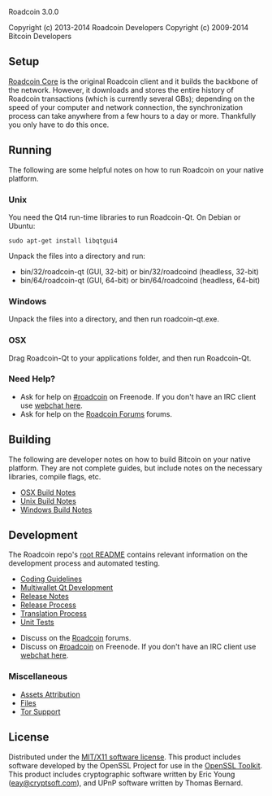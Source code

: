 Roadcoin 3.0.0

Copyright (c) 2013-2014 Roadcoin Developers
Copyright (c) 2009-2014 Bitcoin Developers


Setup
---------------------
[Roadcoin Core](http://roadcoin.co/en/download) is the original Roadcoin client and it builds the backbone of the network. However, it downloads and stores the entire history of Roadcoin transactions (which is currently several GBs); depending on the speed of your computer and network connection, the synchronization process can take anywhere from a few hours to a day or more. Thankfully you only have to do this once. 

Running
---------------------
The following are some helpful notes on how to run Roadcoin on your native platform. 

### Unix

You need the Qt4 run-time libraries to run Roadcoin-Qt. On Debian or Ubuntu:

	sudo apt-get install libqtgui4

Unpack the files into a directory and run:

- bin/32/roadcoin-qt (GUI, 32-bit) or bin/32/roadcoind (headless, 32-bit)
- bin/64/roadcoin-qt (GUI, 64-bit) or bin/64/roadcoind (headless, 64-bit)


### Windows

Unpack the files into a directory, and then run roadcoin-qt.exe.

### OSX

Drag Roadcoin-Qt to your applications folder, and then run Roadcoin-Qt.

### Need Help?

* Ask for help on [#roadcoin](http://webchat.freenode.net?channels=roadcoin) on Freenode. If you don't have an IRC client use [webchat here](http://webchat.freenode.net?channels=roadcoin).
* Ask for help on the [Roadcoin Forums](https://roadcoin.co/) forums.

Building
---------------------
The following are developer notes on how to build Bitcoin on your native platform. They are not complete guides, but include notes on the necessary libraries, compile flags, etc.

- [OSX Build Notes](build-osx.md)
- [Unix Build Notes](build-unix.md)
- [Windows Build Notes](build-msw.md)

Development
---------------------
The Roadcoin repo's [root README](https://github.com/RDCFoundation/roadcoin/blob/master/README.md) contains relevant information on the development process and automated testing.

- [Coding Guidelines](coding.md)
- [Multiwallet Qt Development](multiwallet-qt.md)
- [Release Notes](release-notes.md)
- [Release Process](release-process.md)
- [Translation Process](translation_process.md)
- [Unit Tests](unit-tests.md)

* Discuss on the [Roadcoin](https://roadcoin.co/) forums.
* Discuss on [#roadcoin](http://webchat.freenode.net/?channels=roadcoin) on Freenode. If you don't have an IRC client use [webchat here](http://webchat.freenode.net/?channels=roadcoin).

### Miscellaneous
- [Assets Attribution](assets-attribution.md)
- [Files](files.md)
- [Tor Support](tor.md)

License
---------------------
Distributed under the [MIT/X11 software license](http://www.opensource.org/licenses/mit-license.php).
This product includes software developed by the OpenSSL Project for use in the [OpenSSL Toolkit](http://www.openssl.org/). This product includes
cryptographic software written by Eric Young ([eay@cryptsoft.com](mailto:eay@cryptsoft.com)), and UPnP software written by Thomas Bernard.
